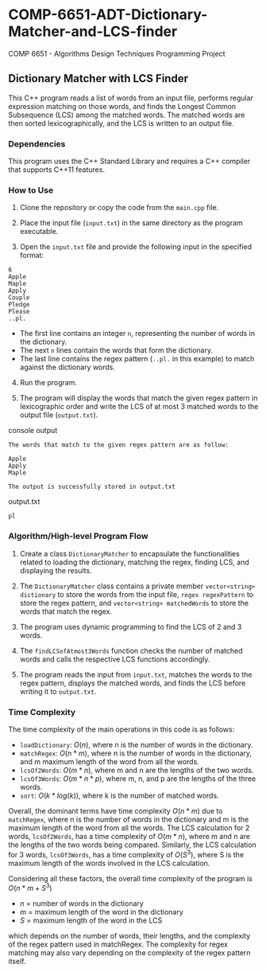 # COMP-6651-ADT-Dictionary-Matcher-and-LCS-finder
COMP 6651 - Algorithms Design Techniques Programming Project

## Dictionary Matcher with LCS Finder

This C++ program reads a list of words from an input file, performs regular expression matching on those words, and finds the Longest Common Subsequence (LCS) among the matched words. The matched words are then sorted lexicographically, and the LCS is written to an output file.

### Dependencies

This program uses the C++ Standard Library and requires a C++ compiler that supports C++11 features.

### How to Use

1. Clone the repository or copy the code from the `main.cpp` file.

2. Place the input file (`input.txt`) in the same directory as the program executable.

3. Open the `input.txt` file and provide the following input in the specified format:

```
6
Apple
Maple
Apply
Couple
Pledge
Please
..pl.
```

- The first line contains an integer `n`, representing the number of words in the dictionary.
- The next `n` lines contain the words that form the dictionary.
- The last line contains the regex pattern (`..pl.` in this example) to match against the dictionary words.

4. Run the program.

5. The program will display the words that match the given regex pattern in lexicographic order and write the LCS of at most 3 matched words to the output file (`output.txt`).

console output
```
The words that match to the given regex pattern are as follow:

Apple
Apply
Maple

The output is successfully stored in output.txt
```
output.txt
```
pl
```

### Algorithm/High-level Program Flow

1. Create a class `DictionaryMatcher` to encapsulate the functionalities related to loading the dictionary, matching the regex, finding LCS, and displaying the results.

2. The `DictionaryMatcher` class contains a private member `vector<string> dictionary` to store the words from the input file, `regex regexPattern` to store the regex pattern, and `vector<string> matchedWords` to store the words that match the regex.

3. The program uses dynamic programming to find the LCS of 2 and 3 words.

4. The `findLCSofAtmost3Words` function checks the number of matched words and calls the respective LCS functions accordingly.

5. The program reads the input from `input.txt`, matches the words to the regex pattern, displays the matched words, and finds the LCS before writing it to `output.txt`.

### Time Complexity

The time complexity of the main operations in this code is as follows:

- `loadDictionary`: $O(n)$, where n is the number of words in the dictionary.
- `matchRegex`: $O(n * m)$, where n is the number of words in the dictionary, and m maximum length of the word from all the words.
- `lcsOf2Words`: $O(m * n)$, where m and n are the lengths of the two words.
- `lcsOf3Words`: $O(m * n * p)$, where m, n, and p are the lengths of the three words.
- `sort`: $O(k * log(k))$, where k is the number of matched words.

Overall, the dominant terms have time complexity $O(n * m)$ due to `matchRegex`, where n is the number of words in the dictionary and m is the maximum length of the word from all the words. The LCS calculation for 2 words, `lcsOf2Words`, has a time complexity of $O(m * n)$, where m and n are the lengths of the two words being compared. Similarly, the LCS calculation for 3 words, `lcsOf3Words`, has a time complexity of $O(S^3)$, where S is the maximum length of the words involved in the LCS calculation.

Considering all these factors, the overall time complexity of the program is
$O(n * m + S^3)$
- $n$ = number of words in the dictionary
- $m$ = maximum length of the word in the dictionary
- $S$ = maximum length of the word in the LCS

which depends on the number of words, their lengths, and the complexity of the regex pattern used in matchRegex. The complexity for regex matching may also vary depending on the complexity of the regex pattern itself.
